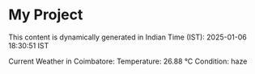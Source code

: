 # My Project

This content is dynamically generated in Indian Time (IST): 2025-01-06 18:30:51 IST


Current Weather in Coimbatore:
Temperature: 26.88 °C
Condition: haze
